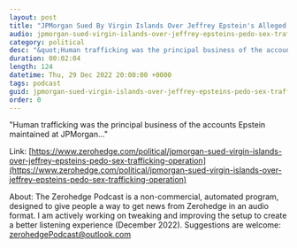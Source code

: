 ```yaml
---
layout: post
title: "JPMorgan Sued By Virgin Islands Over Jeffrey Epstein's Alleged Sex-Trafficking Operation"
audio: jpmorgan-sued-virgin-islands-over-jeffrey-epsteins-pedo-sex-trafficking-operation-0
category: political
desc: "&quot;Human trafficking was the principal business of the accounts Epstein maintained at JPMorgan...&quot;"
duration: 00:02:04
length: 124
datetime: Thu, 29 Dec 2022 20:00:00 +0000
tags: podcast
guid: jpmorgan-sued-virgin-islands-over-jeffrey-epsteins-pedo-sex-trafficking-operation-0
order: 0
---
```

&quot;Human trafficking was the principal business of the accounts Epstein maintained at JPMorgan...&quot;

Link: [https://www.zerohedge.com/political/jpmorgan-sued-virgin-islands-over-jeffrey-epsteins-pedo-sex-trafficking-operation](https://www.zerohedge.com/political/jpmorgan-sued-virgin-islands-over-jeffrey-epsteins-pedo-sex-trafficking-operation)

About: The Zerohedge Podcast is a non-commercial, automated program, designed to give people a way to get news from Zerohedge in an audio format.  I am actively working on tweaking and improving the setup to create a better listening experience (December 2022).  Suggestions are welcome: [zerohedgePodcast@outlook.com](mailto:zerohedgePodcast@outlook.com)